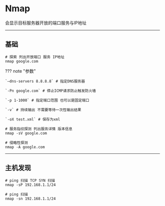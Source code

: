 # Nmap

会显示目标服务器开放的端口服务与IP地址

---
## 基础

```shell
# 探索 列出开放端口 服务 IP地址
nmap google.com 
```

??? note "参数"

    `—dns-servers 8.8.8.8` # 指定DNS服务器

    `-Pn google.com` # 停止ICMP请求防止触发防火墙

    `-p 1-1000` # 指定端口范围 也可以是固定端口

    `-v` # 持续输出 不需要等待一次性输出结果

    `-oX test.xml` # 保存为xml


```shell
# 服务指纹探测 列出服务详情 版本信息
nmap -sV google.com
```

```shell
# 侵略性探测
nmap -A google.com
```



---
## 主机发现

```shell
# ping 扫描 TCP SYN 扫描 
nmap -sP 192.168.1.1/24

# ping 扫描
nmap -sn 192.168.1.1/24
```

